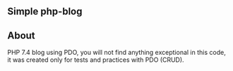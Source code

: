 ## Simple php-blog

## About

PHP 7.4 blog using PDO, you will not find anything exceptional in this code, it was created only for tests and practices with PDO (CRUD).